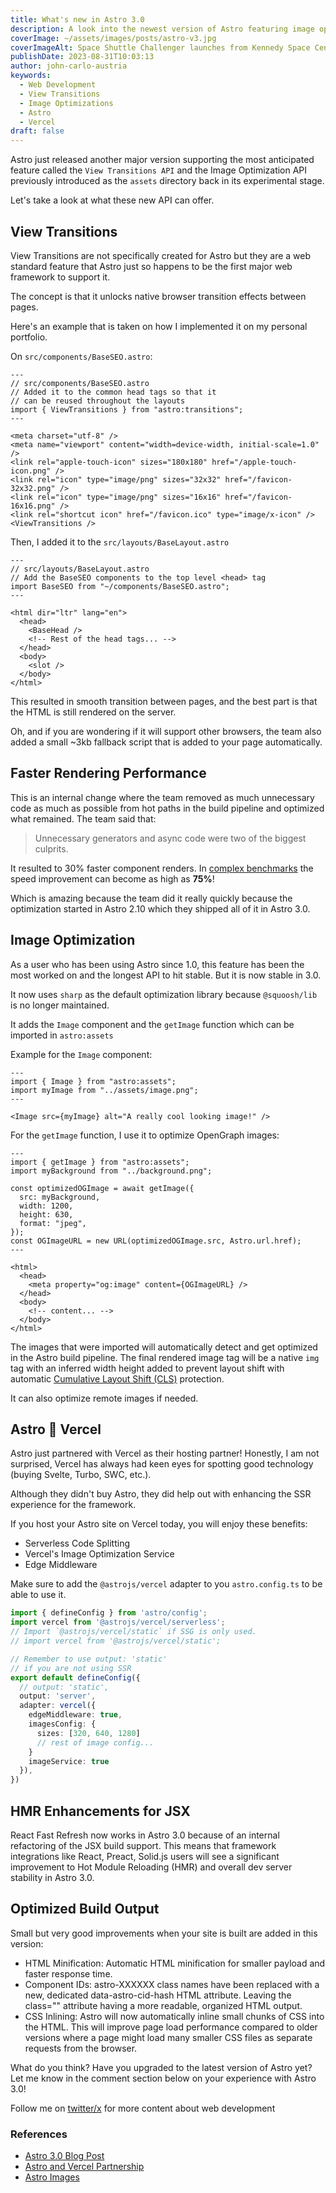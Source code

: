 ```yaml
---
title: What's new in Astro 3.0
description: A look into the newest version of Astro featuring image optimization and the support for the View Transitions API
coverImage: ~/assets/images/posts/astro-v3.jpg
coverImageAlt: Space Shuttle Challenger launches from Kennedy Space Center
publishDate: 2023-08-31T10:03:13
author: john-carlo-austria
keywords:
  - Web Development
  - View Transitions
  - Image Optimizations
  - Astro
  - Vercel
draft: false
---
```


Astro just released another major version supporting the most
anticipated feature called the `View Transitions API` and the
Image Optimization API previously introduced as the `assets`
directory back in its experimental stage.

Let's take a look at what these new API can offer.

## View Transitions

View Transitions are not specifically created for Astro but
they are a web standard feature that Astro just so happens
to be the first major web framework to support it.

The concept is that it unlocks native browser transition
effects between pages.

Here's an example that is taken on how I implemented it
on my personal portfolio.

On `src/components/BaseSEO.astro`:

```astro
---
// src/components/BaseSEO.astro
// Added it to the common head tags so that it
// can be reused throughout the layouts
import { ViewTransitions } from "astro:transitions";
---

<meta charset="utf-8" />
<meta name="viewport" content="width=device-width, initial-scale=1.0" />
<link rel="apple-touch-icon" sizes="180x180" href="/apple-touch-icon.png" />
<link rel="icon" type="image/png" sizes="32x32" href="/favicon-32x32.png" />
<link rel="icon" type="image/png" sizes="16x16" href="/favicon-16x16.png" />
<link rel="shortcut icon" href="/favicon.ico" type="image/x-icon" />
<ViewTransitions />
```

Then, I added it to the `src/layouts/BaseLayout.astro`

```astro
---
// src/layouts/BaseLayout.astro
// Add the BaseSEO components to the top level <head> tag
import BaseSEO from "~/components/BaseSEO.astro";
---

<html dir="ltr" lang="en">
  <head>
    <BaseHead />
    <!-- Rest of the head tags... -->
  </head>
  <body>
    <slot />
  </body>
</html>
```

This resulted in smooth transition between pages, and the best part
is that the HTML is still rendered on the server.

Oh, and if you are wondering if it will support other browsers, the
team also added a small ~3kb fallback script that is added to your
page automatically.

## Faster Rendering Performance

This is an internal change where the team removed as much unnecessary
code as much as possible from hot paths in the build pipeline and
optimized what remained. The team said that:

> Unnecessary generators and async code were two of the biggest culprits.

It resulted to 30% faster component renders. In [complex benchmarks][benchmarks]
the speed improvement can become as high as **75%**!

Which is amazing because the team did it really quickly because the optimization
started in Astro 2.10 which they shipped all of it in Astro 3.0.

## Image Optimization

As a user who has been using Astro since 1.0, this feature has been
the most worked on and the longest API to hit stable. But it is now
stable in 3.0.

It now uses `sharp` as the default optimization library because
`@squoosh/lib` is no longer maintained.

It adds the `Image` component and the `getImage` function which can
be imported in `astro:assets`

Example for the `Image` component:

```astro
---
import { Image } from "astro:assets";
import myImage from "../assets/image.png";
---

<Image src={myImage} alt="A really cool looking image!" />
```

For the `getImage` function, I use it to optimize OpenGraph images:

```astro
---
import { getImage } from "astro:assets";
import myBackground from "../background.png";

const optimizedOGImage = await getImage({
  src: myBackground,
  width: 1200,
  height: 630,
  format: "jpeg",
});
const OGImageURL = new URL(optimizedOGImage.src, Astro.url.href);
---

<html>
  <head>
    <meta property="og:image" content={OGImageURL} />
  </head>
  <body>
    <!-- content... -->
  </body>
</html>
```

The images that were imported will automatically detect and
get optimized in the Astro build pipeline. The final rendered
image tag will be a native `img` tag with an inferred width
height added to prevent layout shift with automatic
[Cumulative Layout Shift (CLS)](https://web.dev/cls/) protection.

It can also optimize remote images if needed.

## Astro 🤝 Vercel

Astro just partnered with Vercel as their hosting partner!
Honestly, I am not surprised, Vercel has always had keen eyes
for spotting good technology (buying Svelte, Turbo, SWC, etc.).

Although they didn't buy Astro, they did help out with enhancing
the SSR experience for the framework.

If you host your Astro site on Vercel today,
you will enjoy these benefits:

- Serverless Code Splitting
- Vercel's Image Optimization Service
- Edge Middleware

Make sure to add the `@astrojs/vercel` adapter to you
`astro.config.ts` to be able to use it.

```typescript
import { defineConfig } from 'astro/config';
import vercel from '@astrojs/vercel/serverless';
// Import `@astrojs/vercel/static` if SSG is only used.
// import vercel from '@astrojs/vercel/static';

// Remember to use output: 'static'
// if you are not using SSR
export default defineConfig({
  // output: 'static',
  output: 'server',
  adapter: vercel({
    edgeMiddleware: true,
    imagesConfig: {
      sizes: [320, 640, 1280]
      // rest of image config...
    }
    imageService: true
  }),
})
```

## HMR Enhancements for JSX

React Fast Refresh now works in Astro 3.0 because of an
internal refactoring of the JSX build support. This means
that framework integrations like React, Preact, Solid.js
users will see a significant improvement to Hot Module Reloading (HMR)
and overall dev server stability in Astro 3.0.

## Optimized Build Output

Small but very good improvements when your site is built are added
in this version:

- HTML Minification: Automatic HTML minification for smaller payload
  and faster response time.
- Component IDs: astro-XXXXXX class names have been replaced with a
  new, dedicated data-astro-cid-hash HTML attribute. Leaving the
  class="" attribute having a more readable, organized HTML output.
- CSS Inlining: Astro will now automatically inline small chunks of
  CSS into the HTML. This will improve page load performance compared
  to older versions where a page might load many smaller CSS files as
  separate requests from the browser.

What do you think? Have you upgraded to the latest version of Astro yet?
Let me know in the comment section below on your experience with Astro 3.0!

Follow me on [twitter/x](https://x.com/jaycedotbin) for more content about web development

### References

- [Astro 3.0 Blog Post](https://astro.build/blog/astro-3/)
- [Astro and Vercel Partnership](https://astro.build/blog/vercel-official-hosting-partner/)
- [Astro Images](https://astro.build/blog/images/)

[benchmarks]: https://gist.github.com/bluwy/0cf63b46915244477cea91c7b34e90ec
